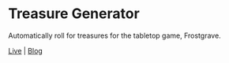 # Treasure Generator

Automatically roll for treasures for the tabletop game, Frostgrave.

[Live](https://wilderdan.github.io/Treasure_Generator/)
|
[Blog](https://www.wilderdan.com/etc/2024/08/30/frostgrave-treasure-generator.html)
